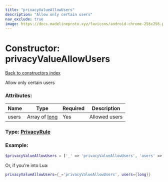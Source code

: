 ```yaml
---
title: "privacyValueAllowUsers"
description: "Allow only certain users"
nav_exclude: true
image: https://docs.madelineproto.xyz/favicons/android-chrome-256x256.png
---
```

# Constructor: privacyValueAllowUsers  
[Back to constructors index](index.md)



Allow only certain users

### Attributes:

| Name     |    Type       | Required | Description |
|----------|---------------|----------|-------------|
|users|Array of [long](../types/long.md) | Yes|Allowed users|



### Type: [PrivacyRule](../types/PrivacyRule.md)


### Example:

```php
$privacyValueAllowUsers = ['_' => 'privacyValueAllowUsers', 'users' => [long, long]];
```  


Or, if you're into Lua:

```lua
privacyValueAllowUsers={_='privacyValueAllowUsers', users={long}}

```


